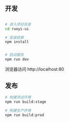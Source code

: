## 开发

```bash

# 进入项目目录
cd ruoyi-ui

# 安装依赖
npm install


# 启动服务
npm run dev
```

浏览器访问 http://localhost:80

## 发布

```bash
# 构建测试环境
npm run build:stage

# 构建生产环境
npm run build:prod
```